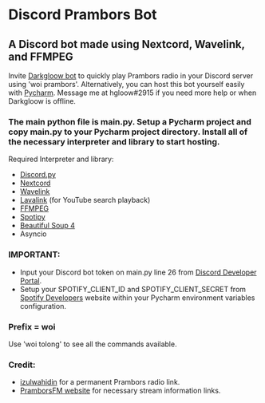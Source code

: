 # Discord Prambors Bot
## A Discord bot made using Nextcord, Wavelink, and FFMPEG

Invite [Darkgloow bot](https://discord.com/api/oauth2/authorize?client_id=815794671955345438&permissions=6479210496&scope=bot) to quickly play Prambors radio in your Discord server using 'woi prambors'. Alternatively, you can host this bot yourself easily with [Pycharm](https://www.jetbrains.com/pycharm/). Message me at hgloow#2915 if you need more help or when Darkgloow is offline.

### The main python file is main.py. Setup a Pycharm project and copy main.py to your Pycharm project directory. Install all of the necessary interpreter and library to start hosting.

Required Interpreter and library:
- [Discord.py](https://github.com/Rapptz/discord.py)
- [Nextcord](https://github.com/nextcord/nextcord)
- [Wavelink](https://github.com/PythonistaGuild/Wavelink)
- [Lavalink](https://github.com/freyacodes/Lavalink) (for YouTube search playback)
- [FFMPEG](https://ffmpeg.org/)
- [Spotipy](https://github.com/plamere/spotipy)
- [Beautiful Soup 4](https://github.com/wention/BeautifulSoup4)
- Asyncio

### IMPORTANT:
- Input your Discord bot token on main.py line 26 from [Discord Developer Portal](https://discord.com/developers).
- Setup your SPOTIFY_CLIENT_ID and SPOTIFY_CLIENT_SECRET from [Spotify Developers](https://developer.spotify.com) website within your Pycharm environment variables configuration.

### Prefix = woi
Use 'woi tolong' to see all the commands available.

### Credit:
- [izulwahidin](https://github.com/izulwahidin/Embed-Prambors-Radio) for a permanent Prambors radio link.
- [PramborsFM website](https://live.pramborsfm.com/) for necessary stream information links.
